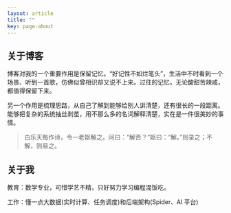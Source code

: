 ```yaml
---
layout: article
title: ""
key: page-about
---
```


## 关于博客

博客对我的一个重要作用是保留记忆。“好记性不如烂笔头”，生活中不时看到一个场景、听到一首歌，仿佛似曾相识却又说不上来。过往的记忆，无论酸甜苦辣咸，都值得保留下来。

另一个作用是梳理思路，从自己了解到能够给别人讲清楚，还有很长的一段距离。能够把复杂的系统抽丝剥茧，用不那么多的名词解释清楚，实在是一件很美妙的事情。

> 白乐天每作诗，令一老妪解之。问曰：“解否？”妪曰：“解。”则录之；不解，则易之。

## 关于我

教育：数学专业，可惜学艺不精，只好努力学习编程混饭吃。

工作：懂一点大数据(实时计算、任务调度)和后端架构(Spider、AI 平台)
